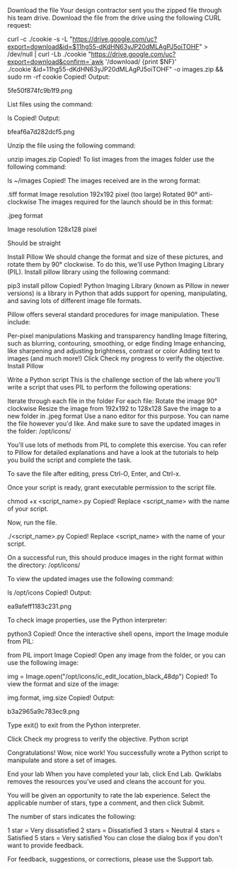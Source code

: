 Download the file
Your design contractor sent you the zipped file through his team drive. Download the file from the drive using the following CURL request:

curl -c ./cookie -s -L "https://drive.google.com/uc?export=download&id=$11hg55-dKdHN63yJP20dMLAgPJ5oiTOHF" > /dev/null | curl -Lb ./cookie "https://drive.google.com/uc?export=download&confirm=`awk '/download/ {print $NF}' ./cookie`&id=11hg55-dKdHN63yJP20dMLAgPJ5oiTOHF" -o images.zip && sudo rm -rf cookie
Copied!
Output:

5fe50f874fc9b1f9.png

List files using the command:

ls
Copied!
Output:

bfeaf6a7d282dcf5.png

Unzip the file using the following command:

unzip images.zip
Copied!
To list images from the images folder use the following command:

ls ~/images
Copied!
The images received are in the wrong format:

.tiff format
Image resolution 192x192 pixel (too large)
Rotated 90° anti-clockwise
The images required for the launch should be in this format:

.jpeg format

Image resolution 128x128 pixel

Should be straight

Install Pillow
We should change the format and size of these pictures, and rotate them by 90° clockwise. To do this, we'll use Python Imaging Library (PIL). Install pillow library using the following command:

pip3 install pillow
Copied!
Python Imaging Library (known as Pillow in newer versions) is a library in Python that adds support for opening, manipulating, and saving lots of different image file formats.

Pillow offers several standard procedures for image manipulation. These include:

Per-pixel manipulations
Masking and transparency handling
Image filtering, such as blurring, contouring, smoothing, or edge finding
Image enhancing, like sharpening and adjusting brightness, contrast or color
Adding text to images (and much more!)
Click Check my progress to verify the objective.
Install Pillow

Write a Python script
This is the challenge section of the lab where you'll write a script that uses PIL to perform the following operations:

Iterate through each file in the folder
For each file:
Rotate the image 90° clockwise
Resize the image from 192x192 to 128x128
Save the image to a new folder in .jpeg format
Use a nano editor for this purpose. You can name the file however you'd like. And make sure to save the updated images in the folder: /opt/icons/

You'll use lots of methods from PIL to complete this exercise. You can refer to Pillow for detailed explanations and have a look at the tutorials to help you build the script and complete the task.

To save the file after editing, press Ctrl-O, Enter, and Ctrl-x.

Once your script is ready, grant executable permission to the script file.

chmod +x <script_name>.py
Copied!
Replace <script_name> with the name of your script.

Now, run the file.

./<script_name>.py
Copied!
Replace <script_name> with the name of your script.

On a successful run, this should produce images in the right format within the directory: /opt/icons/

To view the updated images use the following command:

ls /opt/icons
Copied!
Output:

ea9afeff1183c231.png

To check image properties, use the Python interpreter:

python3
Copied!
Once the interactive shell opens, import the Image module from PIL:

from PIL import Image
Copied!
Open any image from the folder, or you can use the following image:

img = Image.open("/opt/icons/ic_edit_location_black_48dp")
Copied!
To view the format and size of the image:

img.format, img.size
Copied!
Output:

b3a2965a9c783ec9.png

Type exit() to exit from the Python interpreter.

Click Check my progress to verify the objective.
Python script

Congratulations!
Wow, nice work! You successfully wrote a Python script to manipulate and store a set of images.

End your lab
When you have completed your lab, click End Lab. Qwiklabs removes the resources you’ve used and cleans the account for you.

You will be given an opportunity to rate the lab experience. Select the applicable number of stars, type a comment, and then click Submit.

The number of stars indicates the following:

1 star = Very dissatisfied
2 stars = Dissatisfied
3 stars = Neutral
4 stars = Satisfied
5 stars = Very satisfied
You can close the dialog box if you don't want to provide feedback.

For feedback, suggestions, or corrections, please use the Support tab.
